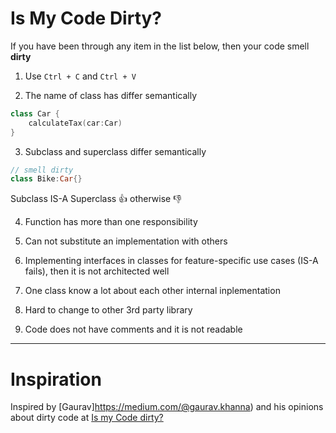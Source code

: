 # Is My Code Dirty?

If you have been through any item in the list below, then your code smell **dirty**

1. Use `Ctrl + C` and `Ctrl + V`

2. The name of class has differ semantically

```Kotlin
class Car {
    calculateTax(car:Car)
}
```

3. Subclass and superclass differ semantically

```Kotlin
// smell dirty
class Bike:Car{}
```

Subclass IS-A Superclass :thumbsup: otherwise :thumbsdown:

4. Function has more than one responsibility

5. Can not substitute an implementation with others

6. Implementing interfaces in classes for feature-specific use cases (IS-A fails), then it is not architected well

7. One class know a lot about each other internal inplementation

8. Hard to change to other 3rd party library

9. Code does not have comments and it is not readable

---
# Inspiration

Inspired by [Gaurav]https://medium.com/@gaurav.khanna) and his opinions about dirty code at [Is my Code dirty?](https://medium.com/@gaurav.khanna/is-my-code-dirty-f476b6cac0d4)